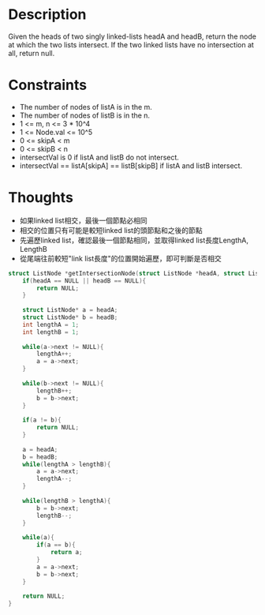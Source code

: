 # Description

Given the heads of two singly linked-lists headA and headB, return the node at which the two lists intersect. If the two linked lists have no intersection at all, return null.

# Constraints

- The number of nodes of listA is in the m.
- The number of nodes of listB is in the n.
- 1 <= m, n <= 3 * 10^4
- 1 <= Node.val <= 10^5
- 0 <= skipA < m
- 0 <= skipB < n
- intersectVal is 0 if listA and listB do not intersect.
- intersectVal == listA[skipA] == listB[skipB] if listA and listB intersect.

# Thoughts

- 如果linked list相交，最後一個節點必相同
- 相交的位置只有可能是較短linked list的頭節點和之後的節點
- 先遍歷linked list，確認最後一個節點相同，並取得linked list長度LengthA, LengthB
- 從尾端往前較短"link list長度"的位置開始遍歷，即可判斷是否相交

```c
struct ListNode *getIntersectionNode(struct ListNode *headA, struct ListNode *headB){
	if(headA == NULL || headB == NULL){
		return NULL;
	}
	
	struct ListNode* a = headA;
	struct ListNode* b = headB;
	int lengthA = 1;
	int lengthB = 1;
	
	while(a->next != NULL){
		lengthA++;
		a = a->next;
	}
	
	while(b->next != NULL){
		lengthB++;
		b = b->next;
	}
	
	if(a != b){
		return NULL;
	}
	
	a = headA;
	b = headB;
	while(lengthA > lengthB){
		a = a->next;
		lengthA--;
	}
	
	while(lengthB > lengthA){
		b = b->next;
		lengthB--;
	}
	
	while(a){
		if(a == b){
			return a;
		}
		a = a->next;
		b = b->next;
	}
	
	return NULL;
}
```
